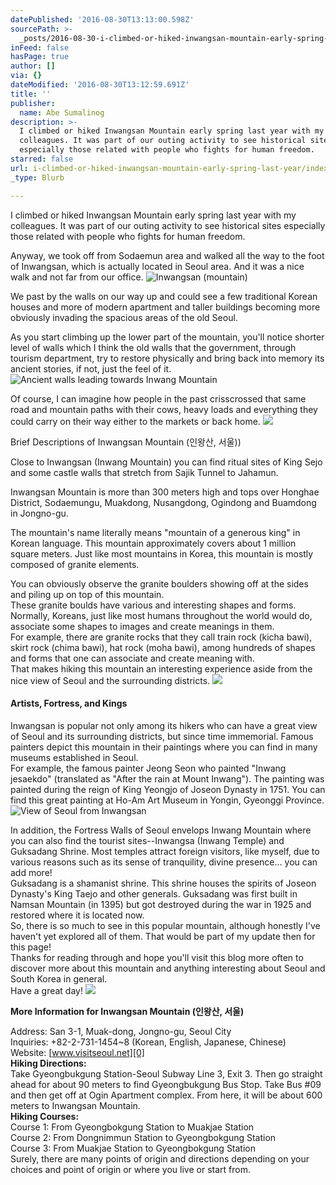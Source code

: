 ```yaml
---
datePublished: '2016-08-30T13:13:00.598Z'
sourcePath: >-
  _posts/2016-08-30-i-climbed-or-hiked-inwangsan-mountain-early-spring-last-year.md
inFeed: false
hasPage: true
author: []
via: {}
dateModified: '2016-08-30T13:12:59.691Z'
title: ''
publisher:
  name: Abe Sumalinog
description: >-
  I climbed or hiked Inwangsan Mountain early spring last year with my
  colleagues. It was part of our outing activity to see historical sites
  especially those related with people who fights for human freedom.
starred: false
url: i-climbed-or-hiked-inwangsan-mountain-early-spring-last-year/index.html
_type: Blurb

---
```

I climbed or hiked Inwangsan Mountain early spring last year with my colleagues. It was part of our outing activity to see historical sites especially those related with people who fights for human freedom.

Anyway, we took off from Sodaemun area and walked all the way to the foot of Inwangsan, which is actually located in Seoul area. And it was a nice walk and not far from our office.
![Inwangsan (mountain)](https://the-grid-user-content.s3-us-west-2.amazonaws.com/a12a5edc-93bd-46de-b051-52cd85162d37.jpg)

We past by the walls on our way up and could see a few traditional Korean houses and more of modern apartment and taller buildings becoming more obviously invading the spacious areas of the old Seoul.

As you start climbing up the lower part of the mountain, you'll notice shorter level of walls which I think the old walls that the government, through tourism department, try to restore physically and bring back into memory its ancient stories, if not, just the feel of it.
![Ancient walls leading towards Inwang Mountain](https://the-grid-user-content.s3-us-west-2.amazonaws.com/2382cae9-8a6e-4c0e-96f4-0cdde6c2cc8d.jpg)

Of course, I can imagine how people in the past crisscrossed that same road and mountain paths with their cows, heavy loads and everything they could carry on their way either to the markets or back home.
![](https://the-grid-user-content.s3-us-west-2.amazonaws.com/c54c2398-ecc6-46c2-aba7-760842950d40.jpg)

Brief Descriptions of Inwangsan Mountain (인왕산, 서울))

Close to Inwangsan (Inwang Mountain) you can find ritual sites of King Sejo and some castle walls that stretch from Sajik Tunnel to Jahamun.

Inwangsan Mountain is more than 300 meters high and tops over Honghae District, Sodaemungu, Muakdong, Nusangdong, Ogindong and Buamdong in Jongno-gu.

The mountain's name literally means "mountain of a generous king" in Korean language. This mountain approximately covers about 1 million square meters. Just like most mountains in Korea, this mountain is mostly composed of granite elements.

You can obviously observe the granite boulders showing off at the sides and piling up on top of this mountain.  
These granite boulds have various and interesting shapes and forms. Normally, Koreans, just like most humans throughout the world would do, associate some shapes to images and create meanings in them.  
For example, there are granite rocks that they call train rock (kicha bawi), skirt rock (chima bawi), hat rock (moha bawi), among hundreds of shapes and forms that one can associate and create meaning with.  
That makes hiking this mountain an interesting experience aside from the nice view of Seoul and the surrounding districts.
![](https://the-grid-user-content.s3-us-west-2.amazonaws.com/68f39115-53bb-42cc-a7e6-79e89b05b06b.jpg)

#### **Artists, Fortress, and Kings**

Inwangsan is popular not only among its hikers who can have a great view of Seoul and its surrounding districts, but since time immemorial. Famous painters depict this mountain in their paintings where you can find in many museums established in Seoul.  
For example, the famous painter Jeong Seon who painted "Inwang jesaekdo" (translated as "After the rain at Mount Inwang"). The painting was painted during the reign of King Yeongjo of Joseon Dynasty in 1751\. You can find this great painting at Ho-Am Art Museum in Yongin, Gyeonggi Province.
![View of Seoul from Inwangsan](https://the-grid-user-content.s3-us-west-2.amazonaws.com/41ace45a-affa-441c-8cfc-67f494f37e86.jpg)

In addition, the Fortress Walls of Seoul envelops Inwang Mountain where you can also find the tourist sites--Inwangsa (Inwang Temple) and Guksadang Shrine. Most temples attract foreign visitors, like myself, due to various reasons such as its sense of tranquility, divine presence... you can add more!  
Guksadang is a shamanist shrine. This shrine houses the spirits of Joseon Dynasty's King Taejo and other generals. Guksadang was first built in Namsan Mountain (in 1395) but got destroyed during the war in 1925 and restored where it is located now.  
So, there is so much to see in this popular mountain, although honestly I've haven't yet explored all of them. That would be part of my update then for this page!  
Thanks for reading through and hope you'll visit this blog more often to discover more about this mountain and anything interesting about Seoul and South Korea in general.  
Have a great day!
![](https://the-grid-user-content.s3-us-west-2.amazonaws.com/9ac358db-e028-407f-a9ce-a8fa85fb9171.jpg)

**More Information for Inwangsan Mountain (인왕산, 서울)**

Address: San 3-1, Muak-dong, Jongno-gu, Seoul City  
Inquiries: +82-2-731-1454~8 (Korean, English, Japanese, Chinese)  
Website: [www.visitseoul.net][0]  
**Hiking Directions:**  
Take Gyeongbukgung Station-Seoul Subway Line 3, Exit 3\. Then go straight ahead for about 90 meters to find Gyeongbukgung Bus Stop. Take Bus \#09 and then get off at Ogin Apartment complex. From here, it will be about 600 meters to Inwangsan Mountain.  
**Hiking Courses:**  
Course 1: From Gyeongbokgung Station to Muakjae Station  
Course 2: From Dongnimmun Station to Gyeongbokgung Station  
Course 3: From Muakjae Station to Gyeongbokgung Station  
Surely, there are many points of origin and directions depending on your choices and point of origin or where you live or start from.

[0]: http://www.visitseoul.net/
